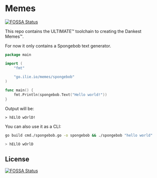 # Memes
[![FOSSA Status](https://app.fossa.io/api/projects/git%2Bgithub.com%2Fcalini%2Fmemes.svg?type=shield)](https://app.fossa.io/projects/git%2Bgithub.com%2Fcalini%2Fmemes?ref=badge_shield)


This repo contains the ULTIMATE™ toolchain to creating the Dankest Memes™.

For now it only contains a Spongebob text generator.
```go
package main

import (
	"fmt"	
	
	"go.ilie.io/memes/spongebob"
)

func main() {
    fmt.Println(spongebob.Text("Hello world!"))
}
```
Output will be:
```
> hELlO wOrlD!
   ```

You can also use it as a CLI:
```sh
go build cmd./spongebob.go -o spongebob && ./spongebob "hello world"

> hELlO wOrlD
```



## License
[![FOSSA Status](https://app.fossa.io/api/projects/git%2Bgithub.com%2Fcalini%2Fmemes.svg?type=large)](https://app.fossa.io/projects/git%2Bgithub.com%2Fcalini%2Fmemes?ref=badge_large)